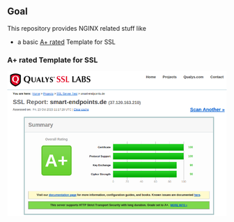 ## Goal
This repository provides NGINX related stuff like
* a basic [A+ rated](https://www.ssllabs.com/ssltest/analyze.html?d=smart-endpoints.de&latest) Template for SSL

### A+ rated Template for SSL

![Qualis](/assets/qualis.png)
